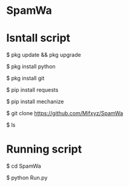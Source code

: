 # SpamWa


# Isntall script

$ pkg update && pkg upgrade

$ pkg install python

$ pkg install git

$ pip install requests

$ pip install mechanize

$ git clone https://github.com/Mifxyz/SpamWa

$ ls

# Running script

$ cd SpamWa

$ python Run.py
